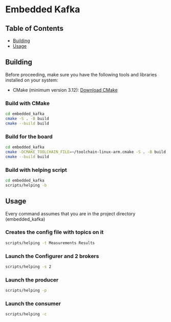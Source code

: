 # Embedded Kafka

## Table of Contents

- [Building](#building)
- [Usage](#usage)

## Building

Before proceeding, make sure you have the following tools and libraries installed on your system:

- CMake (minimum version 3.12): [Download CMake](https://cmake.org/download/)

### Build with CMake

```bash
cd embedded_kafka
cmake -S . -B build
cmake --build build
```

### Build for the board

```bash
cd embedded_kafka
cmake -DCMAKE_TOOLCHAIN_FILE=~/toolchain-linux-arm.cmake -S . -B build
cmake --build build
```

### Build with helping script

```bash
cd embedded_kafka
scripts/helping -b
```

## Usage

Every command assumes that you are in the project directory (embedded_kafka)

### Creates the config file with topics on it

```bash
scripts/helping -t Measurements Results
```

### Launch the Configurer and 2 brokers

```bash
scripts/helping -s 2
```

### Launch the producer

```bash
scripts/helping -p
```

### Launch the consumer

```bash
scripts/helping -c
```
